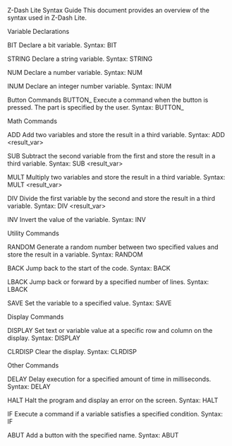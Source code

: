 Z-Dash Lite Syntax Guide
This document provides an overview of the syntax used in Z-Dash Lite.

Variable Declarations

BIT
Declare a bit variable.
Syntax: BIT <varname> <value>

STRING
Declare a string variable.
Syntax: STRING <varname> <value>

NUM
Declare a number variable.
Syntax: NUM <varname> <value>

INUM
Declare an integer number variable.
Syntax: INUM <varname> <value>

Button Commands
BUTTON_<name>
Execute a command when the button is pressed. The <name> part is specified by the user.
Syntax: BUTTON_<name> <command>

Math Commands

ADD
Add two variables and store the result in a third variable.
Syntax: ADD <result_var> <var1> <var2>

SUB
Subtract the second variable from the first and store the result in a third variable.
Syntax: SUB <result_var> <var1> <var2>

MULT
Multiply two variables and store the result in a third variable.
Syntax: MULT <result_var> <var1> <var2>

DIV
Divide the first variable by the second and store the result in a third variable.
Syntax: DIV <result_var> <var1> <var2>

INV
Invert the value of the variable.
Syntax: INV <var>


Utility Commands

RANDOM
Generate a random number between two specified values and store the result in a variable.
Syntax: RANDOM <var> <low> <high>

BACK
Jump back to the start of the code.
Syntax: BACK

LBACK
Jump back or forward by a specified number of lines.
Syntax: LBACK <line>

SAVE
Set the variable to a specified value.
Syntax: SAVE <varname> <value>

Display Commands

DISPLAY
Set text or variable value at a specific row and column on the display.
Syntax: DISPLAY <row> <col> <message or variable>

CLRDISP
Clear the display.
Syntax: CLRDISP

Other Commands

DELAY
Delay execution for a specified amount of time in milliseconds.
Syntax: DELAY <time>

HALT
Halt the program and display an error on the screen.
Syntax: HALT

IF
Execute a command if a variable satisfies a specified condition.
Syntax: IF <var> <operator> <value> <command>

ABUT
Add a button with the specified name.
Syntax: ABUT <name>
